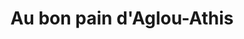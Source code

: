 ---
title: "Au bon pain d'Aglou-Athis"
url: /athis-mons/au-bon-pain-daglou-athis/
shop: boulangerie
---